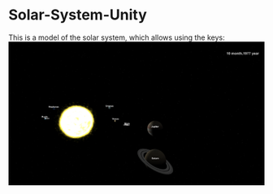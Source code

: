 # Solar-System-Unity
This is a model of the solar system, which allows using the keys:
![Image alt](https://github.com/OlehStelmakh/Solar-System-Unity/raw/master/Screenshots/Screenshot1.png)
